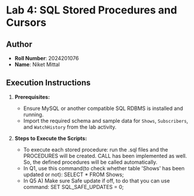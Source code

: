 # Lab 4: SQL Stored Procedures and Cursors

## Author
- **Roll Number**: 2024201076
- **Name**: Niket Mittal

## Execution Instructions
1. **Prerequisites:**
   - Ensure MySQL or another compatible SQL RDBMS is installed and running.
   - Import the required schema and sample data for `Shows`, `Subscribers`, and `WatchHistory` from the lab activity.

2. **Steps to Execute the Scripts:**
   - To execute each stored procedure: run the .sql files and the PROCEDURES will be created. CALL has been implemented as well. So, the defined procedures will be called automatically.
   - In Q1, use this command(to check whether table 'Shows' has been updated or not): 
        SELECT * FROM Shows; 
   - In Q5 A) Make sure Safe update if off, to do that you can use command:
        SET SQL_SAFE_UPDATES = 0;